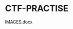 # CTF-PRACTISE

[IMAGES.docx](https://github.com/shrishtydayal2304/CTF-PRACTISE/files/5010939/IMAGES.docx)

 
